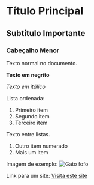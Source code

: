# Título Principal

## Subtítulo Importante

### Cabeçalho Menor

Texto normal no documento.

**Texto em negrito**

*Texto em itálico*

Lista ordenada:
1. Primeiro item
2. Segundo item
3. Terceiro item

Texto entre listas.

1. Outro item numerado
2. Mais um item

Imagem de exemplo:
![Gato fofo](https://example.com/gato.jpg)

Link para um site:
[Visita este site](https://example.com)
